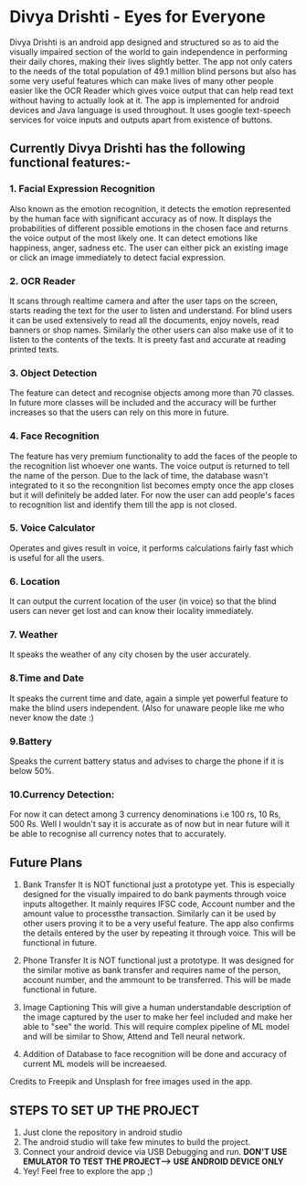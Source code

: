 # Divya Drishti - Eyes for Everyone
Divya Drishti is an android app designed and structured so as to aid the visually impaired section of the world to gain independence in performing their daily chores,
making their lives slightly better. The app not only caters to the needs of the total population of 49.1 million blind persons but also has some very useful features 
which can make lives of many other people easier like the OCR Reader which gives voice output that can help read text without having to actually look at it.
The app is implemented for android devices and Java language is used throughout. It uses google text-speech services for voice inputs and outputs apart from existence
of buttons.
## Currently Divya Drishti has the following functional features:-
### 1. Facial Expression Recognition
   Also known as the emotion recognition, it detects the emotion represented by the human face with significant accuracy as of now. It displays the probabilities 
   of different possible emotions in the chosen face and returns the voice output of the most likely one. It can detect emotions like happiness, anger, sadness etc.
   The user can either pick an existing image or click an image immediately to detect facial expression.
   
### 2. OCR Reader
   It scans through realtime camera and after the user taps on the screen, starts reading the text for the user to listen and understand. For blind users it can be used 
   extensively to read all the documents, enjoy novels, read banners or shop names. Similarly the other users can also make use of it to listen to the contents of the 
   texts. It is preety fast and accurate at reading printed texts.
   
### 3. Object Detection
   The feature can detect and recognise objects among more than 70 classes. In future more classes will be included and the accuracy will be further increases so that
   the users can rely on this more in future.
  
### 4. Face Recognition
   The feature has very premium functionality to add the faces of the people to the recognition list whoever one wants. The voice output is returned to tell the name of the person. Due to the lack of time, the database wasn't integrated to it so the recongnition list becomes empty once the app closes but it will definitely be added
   later. For now the user can add people's faces to recognition list and identify them till the app is not closed.
   
### 5. Voice Calculator
   Operates and gives result in voice, it performs calculations fairly fast which is useful for all the users.    
  
### 6. Location
   It can output the current location of the user (in voice) so that the blind users can never get lost and can know their locality immediately.
   
### 7. Weather
   It speaks the weather of any city chosen by the user accurately.
   
### 8.Time and Date
   It speaks the current time and date, again a simple yet powerful feature to make the blind users independent. (Also for unaware people like me who never know 
   the date :)

### 9.Battery
   Speaks the current battery status and advises to charge the phone if it is below 50%.
   
### 10.Currency Detection:
   For now it can detect among 3 currency denominations i.e 100 rs, 10 Rs, 500 Rs. Well I wouldn't say it is accurate as of now but in near future will it be able 
   to recognise all currency notes that to accurately.
   
  ## Future Plans
   
1. Bank Transfer
   It is NOT functional just a prototype yet. This is especially designed for the visually impaired to do bank payments through voice inputs altogether. It mainly 
   requires IFSC code, Account number and the amount value to processthe transaction. Similarly can it be used by other users proving it to be a very useful feature.
   The app also confirms the details entered by the user by repeating it through voice. This will be functional in future.
   
2. Phone Transfer
   It is NOT functional just a prototype. It was designed for the similar motive as bank transfer and requires name of the person, account number, and the ammount to
   be transferred. This will be made functional in future.
   
3. Image Captioning
   This will give a human understandable description of the image captured by the user to make her feel included and make her able to "see" the world.
   This will require complex pipeline of ML model and will be similar to Show, Attend and Tell neural network.
   
4. Addition of Database to face recognition will be done and accuracy of current ML models will be increaesed.

Credits to Freepik and Unsplash for free images used in the app.

## STEPS TO SET UP THE PROJECT
 1. Just clone the repository in android studio
 2. The android studio will take few minutes to build the project.
 3. Connect your android device via USB Debugging and run. **DON'T USE EMULATOR TO TEST THE PROJECT--> USE ANDROID DEVICE ONLY**
 4. Yey! Feel free to explore the app ;)
 
   
   
